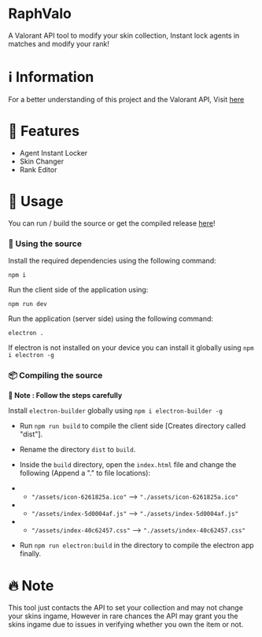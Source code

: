 # RaphValo
A Valorant API tool to modify your skin collection, Instant lock agents in matches and modify your rank!

# ℹ️ Information
For a better understanding of this project and the Valorant API, Visit [here](https://valapidocs.techchrism.me/)

# 🌟 Features
* Agent Instant Locker
* Skin Changer
* Rank Editor

# 🔧 Usage
You can run / build the source or get the compiled release [here](https://github.com/raph-exe/RaphValo/releases)!

### 📝 Using the source
Install the required dependencies using the following command:
```
npm i
```

Run the client side of the application using:
```
npm run dev
```

Run the application (server side) using the following command:
```
electron .
```
If electron is not installed on your device you can install it globally using `npm i electron -g`

### 📦 Compiling the source
**🚧 Note : Follow the steps carefully**

Install `electron-builder` globally using `npm i electron-builder -g`

* Run `npm run build` to compile the client side [Creates directory called "dist"].

* Rename the directory `dist` to `build`.

* Inside the `build` directory, open the `index.html` file and change the following (Append a "." to file locations):
* * `"/assets/icon-6261825a.ico"` --> `"./assets/icon-6261825a.ico"`
* * `"/assets/index-5d0004af.js"` --> `"./assets/index-5d0004af.js"`
* * `"/assets/index-40c62457.css"` --> `"./assets/index-40c62457.css"`

* Run `npm run electron:build` in the directory to compile the electron app finally.

# 🔥 Note
This tool just contacts the API to set your collection and may not change your skins ingame, However in rare chances the API may grant you the skins ingame due to issues in verifying whether you own the item or not.
